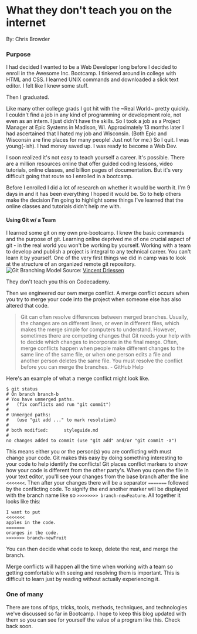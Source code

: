 # What they don't teach you on the internet
By: Chris Browder

### Purpose

I had decided I wanted to be a Web Developer long before I decided to enroll in the Awesome Inc. Bootcamp. I tinkered around in college with HTML and CSS. I learned UNIX commands and downloaded a slick text editor. I felt like I knew some stuff.

Then I graduated.

Like many other college grads I got hit with the ~Real World~ pretty quickly. I couldn't find a job in any kind of programming or development role, not even as an intern. I just didn't have the skills. So I took a job as a Project Manager at Epic Systems in Madison, WI. Approximately 13 months later I had ascertained that I hated my job and Wisconsin. (Both Epic and Wisconsin are fine places for many people! Just not for me.) So I quit. I was young(-ish). I had money saved up. I was ready to become a Web Dev.

I soon realized it's not easy to teach yourself a career. It's possible. There are a million resources online that offer guided coding lessons, video tutorials, online classes, and billion pages of documentation. But it's very difficult going that route so I enrolled in a bootcamp.

Before I enrolled I did a lot of research on whether it would be worth it. I'm 9 days in and it has been everything I hoped it would be. So to help others make the decision I'm going to highlight some things I've learned that the online classes and tutorials didn't help me with.

#### Using Git w/ a Team

I learned some git on my own pre-bootcamp. I knew the basic commands and the purpose of git. Learning online deprived me of one crucial aspect of git - in the real world you won't be working by yourself. Working with a team to develop and publish a project is integral to any technical career. You can't learn it by yourself. One of the very first things we did in camp was to look at the structure of an organized remote git repository.
 <img src='https://nvie.com/img/git-model@2x.png' alt='Git Branching Model'>
 Source: <a href = 'https://nvie.com/posts/a-successful-git-branching-model/Source'>Vincent Driessen</a>

 They don't teach you this on Codecademy.

 Then we engineered our own merge conflict. A merge conflict occurs when you try to merge your code into the project when someone else has also altered that code.

 > Git can often resolve differences between merged branches. Usually, the changes are on different lines, or even in different files, which makes the merge simple for computers to understand. However, sometimes there are competing changes that Git needs your help with to decide which changes to incorporate in the final merge. Often, merge conflicts happen when people make different changes to the same line of the same file, or when one person edits a file and another person deletes the same file. You must resolve the conflict before you can merge the branches.
  \- GitHub Help

Here's an example of what a merge conflict might look like.
```
$ git status
# On branch branch-b
# You have unmerged paths.
#   (fix conflicts and run "git commit")
#
# Unmerged paths:
#   (use "git add ..." to mark resolution)
#
# both modified:      styleguide.md
#
no changes added to commit (use "git add" and/or "git commit -a")
```

This means either you or the person(s) you are conflicting with must change your code. Git makes this easy by doing something interesting to your code to help identify the conflicts! Git places conflict markers to show how your code is different from the other party's. When you open the file in your text editor, you'll see your changes from the base branch after the line `<<<<<<<`. Then after your changes there will be a separator `=======` followed by the conflicting code. To signify the end another marker will be displayed with the branch name like so `>>>>>>>> branch-newFeature`. All together it looks like this:

```
I want to put
<<<<<<<
apples in the code.
=======
oranges in the code.
>>>>>>> branch-newFruit
```

You can then decide what code to keep, delete the rest, and merge the branch.

Merge conflicts will happen all the time when working with a team so getting comfortable with seeing and resolving them is important. This is difficult to learn just by reading without actually experiencing it.

### One of many

There are tons of tips, tricks, tools, methods, techniques, and technologies we've discussed so far in Bootcamp. I hope to keep this blog updated with them so you can see for yourself the value of a program like this. Check back soon.
